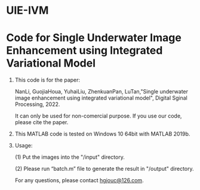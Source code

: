 # UIE-IVM
# Code for Single Underwater Image Enhancement using Integrated Variational Model

1. This code is for the paper: 

   NanLi, GuojiaHoua, YuhaiLiu, ZhenkuanPan, LuTan,"Single underwater image enhancement using integrated variational model", Digital Sginal Processing, 2022.
   
   It can only be used for non-comercial purpose. If you use our code, please cite the paper.

2. This MATLAB code is tested on Windows 10 64bit with MATLAB 2019b. 

3. Usage:

   (1) Put the images into the "/input" directory.
   
   (2) Please run “batch.m” file to generate the result in "/output" directory.
   
   For any questions, please contact hgjouc@126.com.
